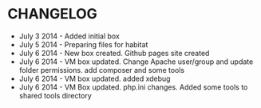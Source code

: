 CHANGELOG
=======

- July 3 2014 - Added initial box
- July 5 2014 - Preparing files for habitat
- July 6 2014 - New box created. Github pages site created
- July 6 2014 - VM box updated. Change Apache user/group and update folder permissions. add composer and some tools
- July 6 2014 - VM box updated. added xdebug
- July 6 2014 - VM Box updated. php.ini changes. Added some tools to shared tools directory



